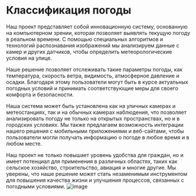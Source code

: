 # Классификация погоды

Наш проект представляет собой инновационную систему, основанную на компьютерном зрении, которая позволяет выявлять текущую погоду в реальном времени. С помощью специальных алгоритмов и технологий распознавания изображений мы анализируем данные с камер и других датчиков, чтобы определить метеорологические условия на улице.

Наше решение позволяет отслеживать такие параметры погоды, как температура, скорость ветра, видимость, атмосферное давление и осадки. Благодаря этому пользователи могут быть в курсе актуальных погодных условий и принимать соответствующие меры для своего комфорта и безопасности.

Наша система может быть установлена как на уличных камерах и метеостанциях, так и на обычных камерах наблюдения, что позволяет анализировать погоду не только на открытых пространствах, но и в городских условиях. Мы также предлагаем возможность интеграции нашего решения с мобильными приложениями и веб-сайтами, чтобы пользователи могли получать информацию о погоде в любое время и в любом месте.

Наш проект не только повышает уровень удобства для граждан, но и имеет потенциал для применения в различных областях, таких как сельское хозяйство, строительство, авиация и многие другие. Мы уверены, что наше решение может стать незаменимым инструментом для повышения качества жизни и улучшения процессов, связанных с погодными условиями.
![image](https://github.com/nikitaproga/Detect-weather/assets/140964816/3e65fb91-e2ad-4f07-843c-5c2853d5891c)
